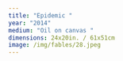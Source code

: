 ```yaml
---
title: "Epidemic "
year: "2014"
medium: "Oil on canvas "
dimensions: 24x20in. / 61x51cm
image: /img/fables/28.jpeg
---
```




